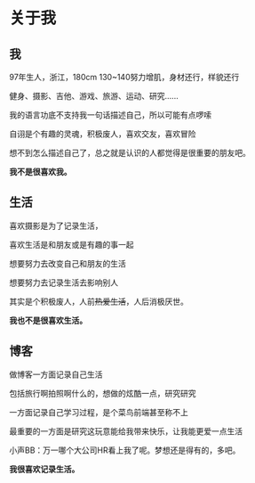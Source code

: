 # 关于我

## 我

97年生人，浙江，180cm 130~140努力增肌，身材还行，样貌还行

健身、摄影、吉他、游戏、旅游、运动、研究......

我的语言功底不支持我一句话描述自己，所以可能有点啰嗦

自诩是个有趣的灵魂，积极废人，喜欢交友，喜欢冒险

想不到怎么描述自己了，总之就是认识的人都觉得是很重要的朋友吧。



**我不是很喜欢我。**



## 生活

喜欢摄影是为了记录生活，

喜欢生活是和朋友或是有趣的事一起

想要努力去改变自己和朋友的生活

想要努力去记录生活去影响别人



其实是个积极废人，人前~~热爱生活~~，人后消极厌世。

**我也不是很喜欢生活。**



## 博客

做博客一方面记录自己生活

包括旅行啊拍照啊什么的，想做的炫酷一点，研究研究

一方面记录自己学习过程，是个菜鸟前端甚至称不上

最重要的一方面是研究这玩意能给我带来快乐，让我能更爱一点生活

小声BB：万一哪个大公司HR看上我了呢。梦想还是得有的，多吧。

**我很喜欢记录生活。**



